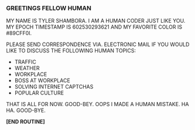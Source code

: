 ### GREETINGS FELLOW HUMAN

MY NAME IS TYLER SHAMBORA. I AM A HUMAN CODER JUST LIKE YOU. MY EPOCH TIMESTAMP IS 602530293621 AND MY FAVORITE COLOR IS #89CFF0I.

PLEASE SEND CORRESPONDENCE VIA. ELECTRONIC MAIL IF YOU WOULD LIKE TO DISCUSS THE FOLLOWING HUMAN TOPICS:
- TRAFFIC
- WEATHER
- WORKPLACE
- BOSS AT WORKPLACE
- SOLVING INTERNET CAPTCHAS
- POPULAR CULTURE

<!-- ADDITIONALLY I LOVE INTERNET MEMES. THE FOLLOWING IS MY FAVORITE: -->

<!-- ![HA HA HA](https://i.imgur.com/RdlvIbpl.png) -->

THAT IS ALL FOR NOW. GOOD-BEY. OOPS I MADE A HUMAN MISTAKE. HA HA. GOOD-BYE.

**[END ROUTINE]**
